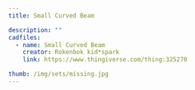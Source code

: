 ```yaml
---
title: Small Curved Beam

description: ""
cadfiles:
  - name: Small Curved Beam
    creator: Rokenbok kid*spark
    link: https://www.thingiverse.com/thing:325270

thumb: /img/sets/missing.jpg
---
```

